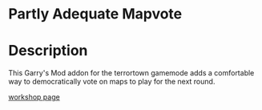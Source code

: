 Partly Adequate Mapvote
===
# Description
This Garry's Mod addon for the terrortown gamemode adds a comfortable way to democratically vote on maps to play for the next round.

[workshop page](https://steamcommunity.com/sharedfiles/filedetails/?id=1839994538)

